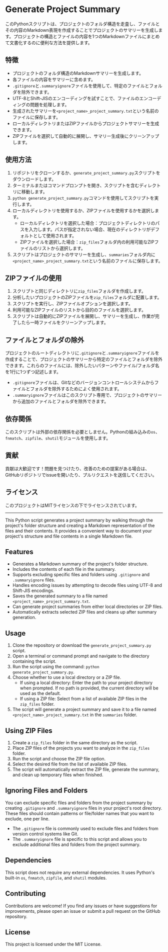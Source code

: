# Generate Project Summary 
このPythonスクリプトは、プロジェクトのフォルダ構造を走査し、ファイルとその内容のMarkdown表現を作成することでプロジェクトのサマリーを生成します。プロジェクトの構造とファイルの内容を1つのMarkdownファイルにまとめて文書化するのに便利な方法を提供します。

## 特徴
- プロジェクトのフォルダ構造のMarkdownサマリーを生成します。
- 各ファイルの内容をサマリーに含めます。
- `.gitignore`と`.summaryignore`ファイルを使用して、特定のファイルとフォルダを除外できます。
- UTF-8とShift-JISのエンコーディングを試すことで、ファイルのエンコーディングの問題を処理します。
- 生成されたサマリーを`<project_name>_project_summary.txt`という名前のファイルに保存します。
- ローカルディレクトリまたはZIPファイルからプロジェクトサマリーを生成できます。
- ZIPファイルを選択して自動的に展開し、サマリー生成後にクリーンアップします。

## 使用方法
1. リポジトリをクローンするか、`generate_project_summary.py`スクリプトをダウンロードします。
2. ターミナルまたはコマンドプロンプトを開き、スクリプトを含むディレクトリに移動します。
3. `python generate_project_summary.py`コマンドを使用してスクリプトを実行します。
4. ローカルディレクトリを使用するか、ZIPファイルを使用するかを選択します。
   - ローカルディレクトリを選択した場合：プロジェクトディレクトリのパスを入力します。パスが指定されない場合、現在のディレクトリがデフォルトとして使用されます。
   - ZIPファイルを選択した場合：`zip_files`フォルダ内の利用可能なZIPファイルのリストから選択します。
5. スクリプトはプロジェクトのサマリーを生成し、`summaries`フォルダ内に`<project_name>_project_summary.txt`という名前のファイルに保存します。

## ZIPファイルの使用
1. スクリプトと同じディレクトリに`zip_files`フォルダを作成します。
2. 分析したいプロジェクトのZIPファイルを`zip_files`フォルダに配置します。
3. スクリプトを実行し、ZIPファイルオプションを選択します。
4. 利用可能なZIPファイルのリストから目的のファイルを選択します。
5. スクリプトは自動的にZIPファイルを展開し、サマリーを生成し、作業が完了したら一時ファイルをクリーンアップします。

## ファイルとフォルダの除外
プロジェクトのルートディレクトリに`.gitignore`と`.summaryignore`ファイルを作成することで、プロジェクトのサマリーから特定のファイルとフォルダを除外できます。これらのファイルには、除外したいパターンやファイル/フォルダ名を1行に1つずつ記述します。

- `.gitignore`ファイルは、Gitなどのバージョンコントロールシステムからファイルとフォルダを除外するためによく使用されます。
- `.summaryignore`ファイルはこのスクリプト専用で、プロジェクトのサマリーから追加のファイルとフォルダを除外できます。

## 依存関係
このスクリプトは外部の依存関係を必要としません。Pythonの組み込みの`os`、`fnmatch`、`zipfile`、`shutil`モジュールを使用します。

## 貢献
貢献は大歓迎です！問題を見つけたり、改善のための提案がある場合は、GitHubリポジトリでissueを開いたり、プルリクエストを送信してください。

## ライセンス
このプロジェクトはMITライセンスの下でライセンスされています。

---

This Python script generates a project summary by walking through the project's folder structure and creating a Markdown representation of the files and their contents. It provides a convenient way to document your project's structure and file contents in a single Markdown file.

## Features
- Generates a Markdown summary of the project's folder structure.
- Includes the contents of each file in the summary.
- Supports excluding specific files and folders using `.gitignore` and `.summaryignore` files.
- Handles encoding issues by attempting to decode files using UTF-8 and Shift-JIS encodings.
- Saves the generated summary to a file named `<project_name>_project_summary.txt`.
- Can generate project summaries from either local directories or ZIP files.
- Automatically extracts selected ZIP files and cleans up after summary generation.

## Usage
1. Clone the repository or download the `generate_project_summary.py` script.
2. Open a terminal or command prompt and navigate to the directory containing the script.
3. Run the script using the command: `python generate_project_summary.py`.
4. Choose whether to use a local directory or a ZIP file.
   - If using a local directory: Enter the path to your project directory when prompted. If no path is provided, the current directory will be used as the default.
   - If using a ZIP file: Select from a list of available ZIP files in the `zip_files` folder.
5. The script will generate a project summary and save it to a file named `<project_name>_project_summary.txt` in the `summaries` folder.

## Using ZIP Files
1. Create a `zip_files` folder in the same directory as the script.
2. Place ZIP files of the projects you want to analyze in the `zip_files` folder.
3. Run the script and choose the ZIP file option.
4. Select the desired file from the list of available ZIP files.
5. The script will automatically extract the ZIP file, generate the summary, and clean up temporary files when finished.

## Ignoring Files and Folders
You can exclude specific files and folders from the project summary by creating `.gitignore` and `.summaryignore` files in your project's root directory. These files should contain patterns or file/folder names that you want to exclude, one per line.

- The `.gitignore` file is commonly used to exclude files and folders from version control systems like Git.
- The `.summaryignore` file is specific to this script and allows you to exclude additional files and folders from the project summary.

## Dependencies
This script does not require any external dependencies. It uses Python's built-in `os`, `fnmatch`, `zipfile`, and `shutil` modules.

## Contributing
Contributions are welcome! If you find any issues or have suggestions for improvements, please open an issue or submit a pull request on the GitHub repository.

## License
This project is licensed under the MIT License.